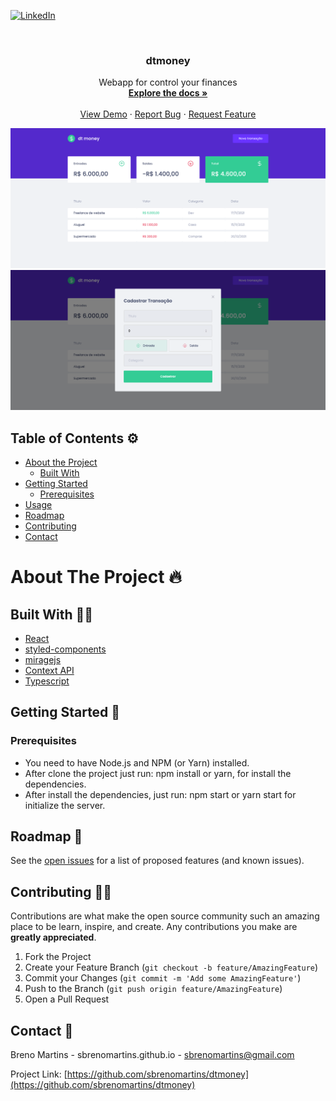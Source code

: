[![LinkedIn][linkedin-shield]][linkedin-url]

<!-- PROJECT LOGO -->
<br />
<p align="center">

  <h3 align="center">dtmoney</h3>

  <p align="center">
    Webapp for control your finances
    <br />
    <a href="https://github.com/sbrenomartins/dtmoney"><strong>Explore the docs »</strong></a>
    <br />
    <br />
    <a href="https://github.com/sbrenomartins/dtmoney">View Demo</a>
    ·
    <a href="https://github.com/sbrenomartins/dtmoney/issues">Report Bug</a>
    ·
    <a href="https://github.com/sbrenomartins/dtmoney/issues">Request Feature</a>
  </p>
  
  <p align="center">
    <img src="./images/dtmoney01.png" />
    <img src="./images/dtmoney02.png" />
  </p>
</p>

<!-- TABLE OF CONTENTS -->

## Table of Contents ⚙

- [About the Project](#about-the-project)
  - [Built With](#built-with)
- [Getting Started](#getting-started)
  - [Prerequisites](#prerequisites)
- [Usage](#usage)
- [Roadmap](#roadmap)
- [Contributing](#contributing)
- [Contact](#contact)

<!-- ABOUT THE PROJECT -->

# About The Project 🔥

## Built With 👷‍♀️

- [React](https://pt-br.reactjs.org/)
- [styled-components](https://www.styled-components.com/)
- [miragejs](https://miragejs.com/)
- [Context API](https://en.reactjs.org/docs/context.html)
- [Typescript](https://www.typescriptlang.org/)

## Getting Started 🚀

### Prerequisites

- You need to have Node.js and NPM (or Yarn) installed.
- After clone the project just run: npm install or yarn, for install the dependencies.
- After install the dependencies, just run: npm start or yarn start for initialize the server.

<!-- ROADMAP -->

## Roadmap 🏁

See the [open issues](https://github.com/sbrenomartins/dtmoney/issues) for a list of proposed features (and known issues).

<!-- CONTRIBUTING -->

## Contributing 🙋‍♀️

Contributions are what make the open source community such an amazing place to be learn, inspire, and create. Any contributions you make are **greatly appreciated**.

1. Fork the Project
2. Create your Feature Branch (`git checkout -b feature/AmazingFeature`)
3. Commit your Changes (`git commit -m 'Add some AmazingFeature'`)
4. Push to the Branch (`git push origin feature/AmazingFeature`)
5. Open a Pull Request

<!-- CONTACT -->

## Contact 📱

Breno Martins - sbrenomartins.github.io - sbrenomartins@gmail.com

Project Link: [https://github.com/sbrenomartins/dtmoney](https://github.com/sbrenomartins/dtmoney)

<!-- MARKDOWN LINKS & IMAGES -->
<!-- https://www.markdownguide.org/basic-syntax/#reference-style-links -->

[linkedin-shield]: https://img.shields.io/badge/-LinkedIn-black.svg?style=flat-square&logo=linkedin&colorB=555
[linkedin-url]: https://linkedin.com/in/breno-m-silva
